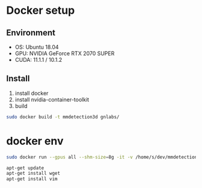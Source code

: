 # Docker setup

## Environment

-   OS: Ubuntu 18.04
-   GPU: NVIDIA GeForce RTX 2070 SUPER
-   CUDA: 11.1.1 / 10.1.2

## Install

1. install docker
2. install nvidia-container-toolkit
3. build

```bash
sudo docker build -t mmdetection3d gnlabs/
```

# docker env

```bash
sudo docker run --gpus all --shm-size=8g -it -v /home/s/dev/mmdetection3d/data:/mmdetection3d/data mmdetection3d
```

```bash
apt-get update
apt-get install wget
apt-get install vim
```
